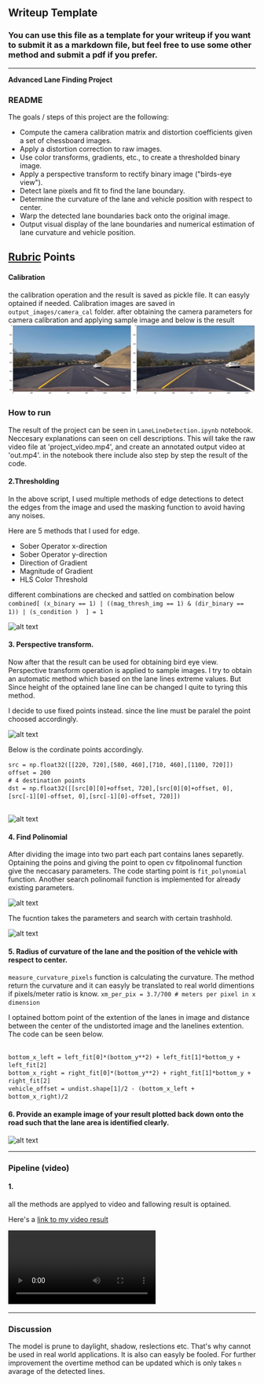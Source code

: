 ## Writeup Template

### You can use this file as a template for your writeup if you want to submit it as a markdown file, but feel free to use some other method and submit a pdf if you prefer.

---

**Advanced Lane Finding Project**

### README

The goals / steps of this project are the following:

* Compute the camera calibration matrix and distortion coefficients given a set of chessboard images.
* Apply a distortion correction to raw images.
* Use color transforms, gradients, etc., to create a thresholded binary image.
* Apply a perspective transform to rectify binary image ("birds-eye view").
* Detect lane pixels and fit to find the lane boundary.
* Determine the curvature of the lane and vehicle position with respect to center.
* Warp the detected lane boundaries back onto the original image.
* Output visual display of the lane boundaries and numerical estimation of lane curvature and vehicle position.


[//]: # (Image References)

[image1]: result/undistorted.png "Undistorted"
[image2]: result/thresholded_image.png "thresholded image"
[image3]: result/corners_unwarp.png "corners unwarp"
[image4]: result/partly_lanes.png "Lanes"
[image5]: result/fit_polinomial.png "Fit polinomail"
[image51]: result/fit_polinomial_2.png "Fit polinomail"
[image6]: .result/lane_detected.png "Lanes unwarp "
[video1]: out.mp4 "Video"

## [Rubric](https://review.udacity.com/#!/rubrics/571/view) Points

#### Calibration
 the calibration operation and the result  is saved as pickle file. It can easyly optained if needed. Calibration images are saved in `output_images/camera_cal` folder. after obtaining the camera parameters  for camera calibration and applying sample image and below is the result
 ![alt text][image1]
 
 
 

 


### How to run ### 

The result of the project can be seen in `LaneLineDetection.ipynb` notebook. Neccesary explanations can seen on cell descriptions.
This will take the raw video file at 'project_video.mp4', and create an annotated output video at 'out.mp4'. 
in the notebook there include also step by step the result of the code.






#### 2.Thresholding 

In the above script, I used multiple methods of edge detections to detect the edges from the image and used the masking function to avoid having any noises.

Here are 5 methods that I used for edge. 


* Sober Operator x-direction
* Sober Operator y-direction
* Direction of Gradient
* Magnitude of Gradient
* HLS Color Threshold

different combinations are checked and sattled on combination below
```combined[ (x_binary == 1) | ((mag_thresh_img == 1) & (dir_binary == 1)) | (s_condition )  ] = 1``` 

![alt text][image2]
 


#### 3. Perspective transform.

Now after that the result can be used for obtaining bird eye view. Perspective transform operation is applied to sample images. I try to obtain an automatic method which based on the lane lines extreme values.  But Since height of the optained lane line can be changed I quite to tyring this method.   


I decide to use fixed points instead. since the line must be paralel the point choosed accordingly.



![alt text][image3]




Below is the cordinate points accordingly. 
```
src = np.float32([[220, 720],[580, 460],[710, 460],[1100, 720]])
offset = 200
# 4 destination points
dst = np.float32([[src[0][0]+offset, 720],[src[0][0]+offset, 0],[src[-1][0]-offset, 0],[src[-1][0]-offset, 720]])


```

![alt text][image4]



#### 4. Find Polinomial 

After dividing the image into two part each part contains lanes separetly. Optaining the poins and giving the point to open cv fitpolinomal function give the neccasary parameters.
The code starting point is `fit_polynomial` function. Another search polinomail function is implemented for already existing parameters. 
 

![alt text][image5]

The fucntion takes the parameters and search with certain trashhold. 

![alt text][image51]

#### 5. Radius of curvature of the lane and the position of the vehicle with respect to center.

 `measure_curvature_pixels` function is calculating the curvature. The method return the curvature and it can easyly be translated to real world dimentions if pixels/meter ratio is know. 
 ```xm_per_pix = 3.7/700 # meters per pixel in x dimension ```
 
 I optained bottom point of the extention of the lanes in image  and distance between the center of the undistorted image and the lanelines extention. The code can be seen below. 
 
 ```

bottom_x_left = left_fit[0]*(bottom_y**2) + left_fit[1]*bottom_y + left_fit[2]
bottom_x_right = right_fit[0]*(bottom_y**2) + right_fit[1]*bottom_y + right_fit[2]
vehicle_offset = undist.shape[1]/2 - (bottom_x_left + bottom_x_right)/2
 ```
 
 

#### 6. Provide an example image of your result plotted back down onto the road such that the lane area is identified clearly.



![alt text][image6]

---

### Pipeline (video)

#### 1. 
all the methods are applyed to video and fallowing result is optained. 


Here's a [link to my video result](./out.mp4)

![alt text][video1]

---

### Discussion

The model is prune to daylight, shadow, reslections etc. That's why cannot be used in real world applications. It is also can easyly be fooled. For further improvement the overtime method can be updated which is only takes `n` avarage of the detected lines. 




